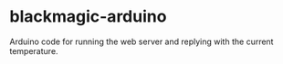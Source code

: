 # blackmagic-arduino
Arduino code for running the web server and replying with the current temperature.
